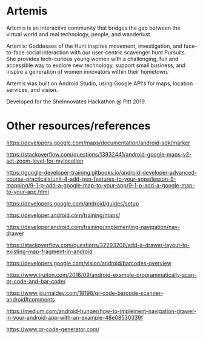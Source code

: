 # Artemis

Artemis is an interactive community that bridges the gap between the virtual world and real technology, people, and wanderlust.

Artemis: Goddesses of the Hunt inspires movement, investigation, and face-to-face social
interaction with our user-centric scavenger hunt Pursuits. She provides tech-curious young
women with a challenging, fun and accessible way to explore new technology, support
small business, and inspire a generation of women innovators within their hometown.

Artemis was built on Android Studio, using Google API's for maps, location services, and vision. 

Developed for the SheInnovates Hackathon @ Pitt 2019.

# Other resources/references
https://developers.google.com/maps/documentation/android-sdk/marker

https://stackoverflow.com/questions/13932441/android-google-maps-v2-set-zoom-level-for-mylocation

https://google-developer-training.gitbooks.io/android-developer-advanced-course-practicals/unit-4-add-geo-features-to-your-apps/lesson-9-mapping/9-1-p-add-a-google-map-to-your-app/9-1-p-add-a-google-map-to-your-app.html

https://developers.google.com/android/guides/setup

https://developer.android.com/training/maps/

https://developer.android.com/training/implementing-navigation/nav-drawer

https://stackoverflow.com/questions/32293208/add-a-drawer-layout-to-existing-map-fragment-in-android

https://developers.google.com/vision/android/barcodes-overview

https://www.truiton.com/2016/09/android-example-programmatically-scan-qr-code-and-bar-code/

https://www.journaldev.com/18198/qr-code-barcode-scanner-android#comments

https://medium.com/android-hunger/how-to-implement-navigation-drawer-in-your-android-app-with-an-example-48e08530339f

https://www.qr-code-generator.com/
